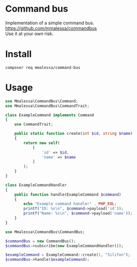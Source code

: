 # Command bus

Implementation of a simple command bus.  
https://github.com/mmalessa/commandbus  
Use it at your own risk.  

# Install
```shell script
composer req mmalessa/command-bus
```

# Usage
```php
use Mmalessa\CommandBus\Command;
use Mmalessa\CommandBus\CommandTrait;

class ExampleCommand implements Command
{
    use CommandTrait;

    public static function create(int $id, string $name)
    {
        return new self(
            [
                'id' => $id,
                'name' => $name
            ]
        );
    }
}
```

```php
class ExampleCommandHandler
{
    public function handle(ExampleCommand $command)
    {
        echo "Example command handler" . PHP_EOL;
        printf("ID: %s\n", $command->payload('id'));
        printf("Name: %s\n", $command->payload('name'));
    }
}
```

```php
use Mmalessa\CommandBus\CommandBus;

$commandBus = new CommandBus();
$commandBus->subscribe(new ExampleCommandHandler());

$exampleCommand = ExampleCommand::create(1, "Silifon");
$commandBus->handle($exampleCommand);
```
